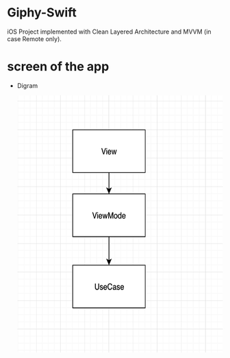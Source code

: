 # Giphy-Swift

iOS Project implemented with Clean Layered Architecture and MVVM (in case Remote only).


# screen of the app

* Digram 

  <img align="center" width="600" height="600" img src="Screen Shot 2022-10-21 at 2.24.59 PM.png">
